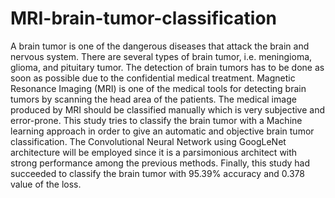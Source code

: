 # MRI-brain-tumor-classification

A brain tumor is one of the dangerous diseases that attack the brain and nervous system. There are several types of brain tumor, i.e. meningioma, glioma, and pituitary tumor. The detection of brain tumors has to be done as soon as possible due to the confidential medical treatment. Magnetic Resonance Imaging (MRI) is one of the medical tools for detecting brain tumors by scanning the head area of the patients. The medical image produced by MRI should be classified manually which is very subjective and error-prone. This study tries to classify the brain tumor with a Machine learning approach in order to give an automatic and objective brain tumor classification. The Convolutional Neural Network using GoogLeNet architecture will be employed since it is a parsimonious architect with strong performance among the previous methods. Finally, this study had succeeded to classify the brain tumor with 95.39% accuracy and 0.378 value of the loss. 
